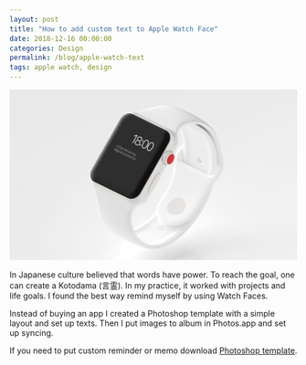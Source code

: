 ```yaml
---
layout: post
title: "How to add custom text to Apple Watch Face"
date: 2018-12-16 00:00:00
categories: Design
permalink: /blog/apple-watch-text
tags: apple watch, design
---
```


<span class="p1000">![map](/blog_img/watch_text.jpg)</span>

In Japanese culture believed that words have power. To reach the goal, one can create a Kotodama (言霊). In my practice, it worked with projects and life goals. I found the best way remind myself by using Watch Faces. 

Instead of buying an app I created a Photoshop template with a simple layout and set up texts. Then I put images to album in Photos.app and set up syncing.

If you need to put custom reminder or memo download [Photoshop template](https://www.dropbox.com/s/ly4oqkvsfeb5l5l/apple_watch_text_complication.psd?dl=0).